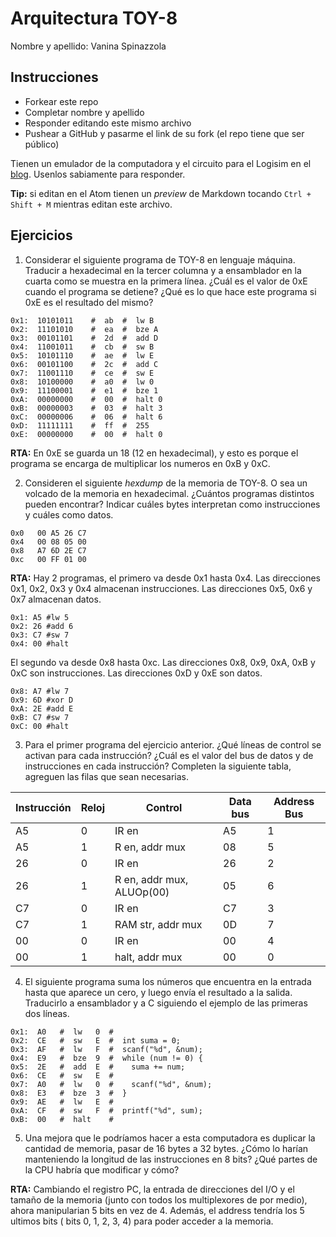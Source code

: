 # Arquitectura TOY-8

Nombre y apellido: Vanina Spinazzola

## Instrucciones

- Forkear este repo
- Completar nombre y apellido
- Responder editando este mismo archivo
- Pushear a GitHub y pasarme el link de su fork (el repo tiene que ser público)


Tienen un emulador de la computadora y el circuito para el Logisim en el [blog](https://la35.net/orga/emulador.html). Usenlos sabiamente para responder.

**Tip:** si editan en el Atom tienen un _preview_ de Markdown tocando `Ctrl + Shift + M` mientras editan este archivo.
## Ejercicios

1. Considerar el siguiente programa de TOY-8 en lenguaje máquina. Traducir a hexadecimal en la tercer columna y a ensamblador en la cuarta como se muestra en la primera línea. ¿Cuál es el valor de 0xE cuando el programa se detiene? ¿Qué es lo que hace este programa si 0xE es el resultado del mismo?

```
0x1:  10101011    #  ab  #  lw B
0x2:  11101010    #  ea  #  bze A
0x3:  00101101    #  2d  #  add D
0x4:  11001011    #  cb  #  sw B
0x5:  10101110    #  ae  #  lw E
0x6:  00101100    #  2c  #  add C
0x7:  11001110    #  ce  #  sw E
0x8:  10100000    #  a0  #  lw 0
0x9:  11100001    #  e1  #  bze 1
0xA:  00000000    #  00  #  halt 0
0xB:  00000003    #  03  #  halt 3
0xC:  00000006    #  06  #  halt 6
0xD:  11111111    #  ff  #  255
0xE:  00000000    #  00  #  halt 0
```

**RTA:** En 0xE se guarda un 18 (12 en hexadecimal), y esto es porque el programa se encarga de multiplicar los numeros en 0xB y 0xC.

2. Consideren el siguiente _hexdump_ de la memoria de TOY-8. O sea un volcado de la memoria en hexadecimal. ¿Cuántos programas distintos pueden encontrar? Indicar cuáles bytes interpretan como instrucciones y cuáles como datos.

```
0x0   00 A5 26 C7
0x4   00 08 05 00
0x8   A7 6D 2E C7
0xc   00 FF 01 00
```

**RTA:** Hay 2 programas, el primero va desde 0x1 hasta 0x4. Las direcciones 0x1, 0x2, 0x3 y 0x4 almacenan instrucciones. Las direcciones 0x5, 0x6 y 0x7 almacenan datos. 
```
0x1: A5 #lw 5 
0x2: 26 #add 6
0x3: C7 #sw 7
0x4: 00 #halt
```
El segundo va desde 0x8 hasta 0xc. Las direcciones 0x8, 0x9, 0xA, 0xB y 0xC son instrucciones. Las direcciones 0xD y 0xE son datos.
```
0x8: A7 #lw 7 
0x9: 6D #xor D
0xA: 2E #add E
0xB: C7 #sw 7
0xC: 00 #halt
```

3. Para el primer programa del ejercicio anterior. ¿Qué líneas de control se activan para cada instrucción? ¿Cuál es el valor del bus de datos y de instrucciones en cada instrucción? Completen la siguiente tabla, agreguen las filas que sean necesarias.

|Instrucción|Reloj|Control|Data bus|Address Bus|
|---|---|-------------------------|---|---|
|A5 |0  |IR en                    |A5 |1  |
|A5 |1  |R en, addr mux           |08 |5  |
|26 |0  |IR en                    |26 |2  |
|26 |1  |R en, addr mux, ALUOp(00)|05 |6  |
|C7 |0  |IR en                    |C7 |3  |
|C7 |1  |RAM str, addr mux        |0D |7  |
|00 |0  |IR en                    |00 |4  |
|00 |1  |halt, addr mux           |00 |0  |

4. El siguiente programa suma los números que encuentra en la entrada hasta que aparece un cero, y luego envía el resultado a la salida. Traducirlo a ensamblador y a C siguiendo el ejemplo de las primeras dos líneas.

```
0x1:  A0   #  lw   0  #
0x2:  CE   #  sw   E  #  int suma = 0;
0x3:  AF   #  lw   F  #  scanf("%d", &num);
0x4:  E9   #  bze  9  #  while (num != 0) {
0x5:  2E   #  add  E  #    suma += num;
0x6:  CE   #  sw   E  #    
0x7:  A0   #  lw   0  #    scanf("%d", &num);
0x8:  E3   #  bze  3  #  }
0x9:  AE   #  lw   E  #  
0xA:  CF   #  sw   F  #  printf("%d", sum);
0xB:  00   #  halt    #
```

5. Una mejora que le podríamos hacer a esta computadora es duplicar la cantidad de memoria, pasar de 16 bytes a 32 bytes. ¿Cómo lo harían manteniendo la longitud de las instrucciones en 8 bits? ¿Qué partes de la CPU habría que modificar y cómo?

**RTA:** Cambiando el registro PC, la entrada de direcciones del I/O y el tamaño de la memoria (junto con todos los multiplexores de por medio), ahora manipularian 5 bits en vez de 4. Además, el address tendría los 5 ultimos bits ( bits 0, 1, 2, 3, 4) para poder acceder a la memoria.

